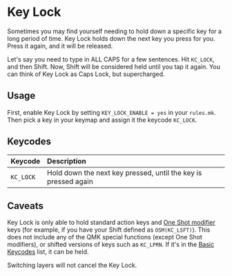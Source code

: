 # Key Lock

Sometimes you may find yourself needing to hold down a specific key for a long period of time. Key Lock holds down the next key you press for you. Press it again, and it will be released.

Let's say you need to type in ALL CAPS for a few sentences. Hit `KC_LOCK`, and then Shift. Now, Shift will be considered held until you tap it again. You can think of Key Lock as Caps Lock, but supercharged.

## Usage

First, enable Key Lock by setting `KEY_LOCK_ENABLE = yes` in your `rules.mk`. Then pick a key in your keymap and assign it the keycode `KC_LOCK`.

## Keycodes

| Keycode | Description |
| :--- | :--- |
| `KC_LOCK` | Hold down the next key pressed, until the key is pressed again |

## Caveats

Key Lock is only able to hold standard action keys and [One Shot modifier](feature_advanced_keycodes.md#one-shot-keys) keys \(for example, if you have your Shift defined as `OSM(KC_LSFT)`\). This does not include any of the QMK special functions \(except One Shot modifiers\), or shifted versions of keys such as `KC_LPRN`. If it's in the [Basic Keycodes](keycodes_basic.md) list, it can be held.

Switching layers will not cancel the Key Lock.

